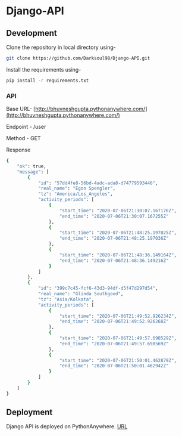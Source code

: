 # Django-API


## Development

Clone the repository in local directory using-

```bash
git clone https://github.com/Darksoul98/Django-API.git
```

Install the requirements using-
```bash
pip install -r requirements.txt
```
### API
Base URL- [http://bhuvneshgupta.pythonanywhere.com/](http://bhuvneshgupta.pythonanywhere.com/)

Endpoint - /user

Method - GET

Response 
```bash
{
    "ok": true,
    "message": [
        {
            "id": "57dd4fe8-56bd-4adc-ada8-d74779593446",
            "real_name": "Egon Spengler",
            "tz": "America/Los_Angeles",
            "activity_periods": [
                {
                    "start_time": "2020-07-06T21:30:07.167176Z",
                    "end_time": "2020-07-06T21:30:07.167255Z"
                },
                {
                    "start_time": "2020-07-06T21:48:25.197025Z",
                    "end_time": "2020-07-06T21:48:25.197036Z"
                },
                {
                    "start_time": "2020-07-06T21:48:36.149164Z",
                    "end_time": "2020-07-06T21:48:36.149216Z"
                }
            ]
        },
        {
            "id": "399c7c45-fcf6-43d3-94df-d5f47d297d54",
            "real_name": "Glinda Southgood",
            "tz": "Asia/Kolkata",
            "activity_periods": [
                {
                    "start_time": "2020-07-06T21:49:52.926234Z",
                    "end_time": "2020-07-06T21:49:52.926268Z"
                },
                {
                    "start_time": "2020-07-06T21:49:57.698529Z",
                    "end_time": "2020-07-06T21:49:57.698569Z"
                },
                {
                    "start_time": "2020-07-06T21:50:01.462879Z",
                    "end_time": "2020-07-06T21:50:01.462942Z"
                }
            ]
        }
    ]
}
```
## Deployment

Django API is deployed on PythonAnywhere. [URL](http://bhuvneshgupta.pythonanywhere.com/)
